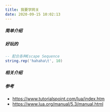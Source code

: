 ```yaml
---
title: 我要学网关
date: 2020-09-15 10:02:13
---
```

#####  简单介绍



##### 好玩的
```lua
-- 配合各种Escape Sequence
string.rep('hahaha\t', 10)
```
##### 相关介绍

##### 参考
- https://www.tutorialspoint.com/lua/index.htm
- https://www.lua.org/manual/5.3/manual.html


